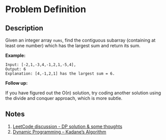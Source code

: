 # Problem Definition

## Description

Given an integer array `nums`, find the contiguous subarray (containing at least one number) which has the largest sum and return its sum.

**Example:**

```text
Input: [-2,1,-3,4,-1,2,1,-5,4],
Output: 6
Explanation: [4,-1,2,1] has the largest sum = 6.
```

**Follow up:**

If you have figured out the O(*n*) solution, try coding another solution using the divide and conquer approach, which is more subtle.

## Notes

1. [LeetCode discussion - DP solution & some thoughts](https://leetcode.com/explore/interview/card/top-interview-questions-easy/97/dynamic-programming/566/discuss/20193/DP-solution-and-some-thoughts)
1. [Dynamic Programming – Kadane’s Algorithm](http://theoryofprogramming.com/2016/10/21/dynamic-programming-kadanes-algorithm/)
